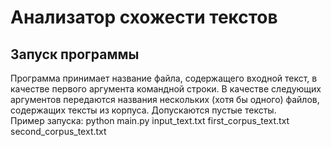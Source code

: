 # Анализатор схожести текстов
## Запуск программы
Программа принимает название файла, содержащего входной текст,
в качестве первого аргумента командной строки. В качестве следующих аргументов
передаются названия нескольких (хотя бы одного) файлов, содержащих тексты из 
корпуса. Допускаются пустые тексты.  
Пример запуска: python main.py input_text.txt first_corpus_text.txt second_corpus_text.txt 